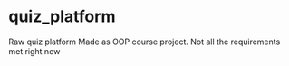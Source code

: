 # quiz_platform
 Raw quiz platform
Made as OOP course project. Not all the requirements met right now
